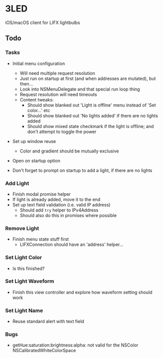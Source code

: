 # 3LED

iOS/macOS client for LIFX lightbulbs

## Todo

### Tasks

- Initial menu configuration
    - Will need multiple request resolution
    - Just run on startup at first (and when addresses are mutated), but then...
    - Look into NSMenuDelegate and that special run loop thing
    - Request resolution will need timeouts
    - Content tweaks:
        - Should show blanked out 'Light is offline' menu instead of 'Set color...' etc
        - Should show blanked out 'No lights added' if there are no lights added
        - Should show mixed state checkmark if the light is offline; and don't attempt to toggle the power
    
- Set up window reuse
    - Color and gradient should be mutually exclusive
   
- Open on startup option

- Don't forget to prompt on startup to add a light, if there are no lights

### Add Light

- Finish modal promise helper
- If light is already added, move it to the end
- Set up text field validation (i.e. valid IP address)
    - Should add `try` helper to IPv4Address
    - Should also do this in promises where possible

### Remove Light

- Finish menu state stuff first
    - LIFXConnection should have an 'address' helper...

### Set Light Color

- Is this finished?

### Set Light Waveform

- Finish this view controller and explore how waveform setting should work

### Set Light Name

- Reuse standard alert with text field

### Bugs

- getHue:saturation:brightness:alpha: not valid for the NSColor NSCalibratedWhiteColorSpace

